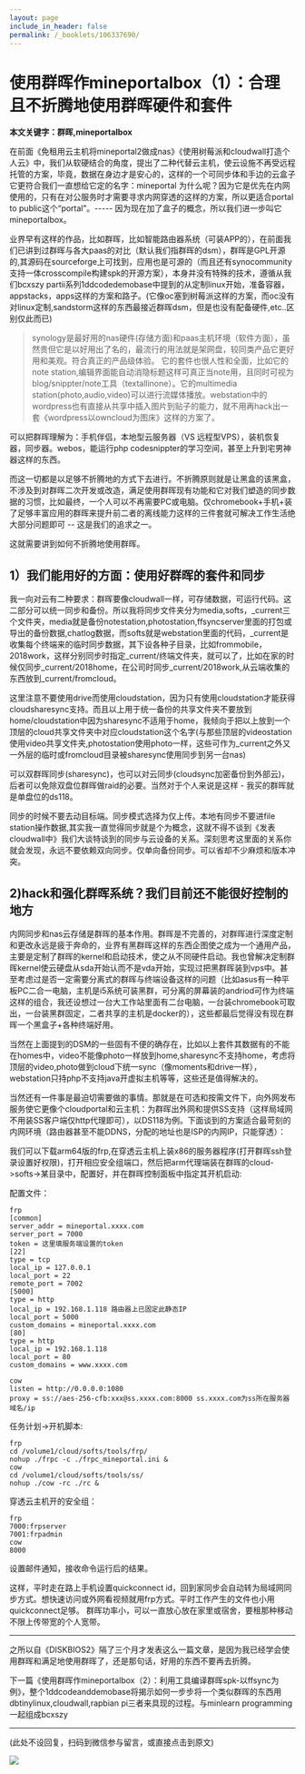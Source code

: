 ```yaml
---
layout: page
include_in_header: false
permalink: /_booklets/106337690/
---
```

使用群晖作mineportalbox（1）：合理且不折腾地使用群晖硬件和套件
=====

__本文关键字：群晖,mineportalbox__

在前面《免租用云主机将mineportal2做成nas》《使用树莓派和cloudwall打造个人云》中，我们从软硬结合的角度，提出了二种代替云主机，使云设施不再受远程托管的方案，毕竟，数据在身边才是安心的，这样的一个可同步体和手边的云盒子它更符合我们一直想给它定的名字：mineportal 为什么呢？因为它是优先在内网使用的，只有在对公服务时才需要寻求内网穿透的这样的方案，所以更适合portal to public这个“portal”。----- 因为现在加了盒子的概念，所以我们进一步叫它mineportalbox。

业界早有这样的作品，比如群晖，比如智能路由器系统（可装APP的），在前面我们已讲到过群晖与各大paas的对比（默认我们指群晖的dsm），群晖是GPL开源的,其源码在sourceforge上可找到，应用也是可源的（而且还有synocommunity支持一体crosscompile构建spk的开源方案），本身并没有特殊的技术，遵循从我们bcxszy partii系列1ddcodedemobase中提到的从定制linux开始，准备容器，appstacks，apps这样的方案和路子。(它像oc塞到树莓派这样的方案，而oc没有对linux定制,sandstorm这样的东西最接近群晖dsm，但是也没有配备硬件,etc..区别仅此而已)

>synology是最好用的nas硬件(存储方面)和paas主机环境（软件方面），虽然贵但它是以好用出了名的，最流行的用法就是架网盘，较同类产品它更好用和美观。符合真正的产品级体验。
>它的套件也很人性和全面，比如它的note station,编辑界面能自动消隐标题这样可真正当note用，且同时可视为blog/snippter/note工具（textallinone）。它的multimedia station(photo,audio,video)可以进行流媒体播放。webstation中的wordpress也有直接从共享中插入图片到贴子的能力，就不用再hack出一套《wordpress以owncloud为图床》这样的方案了。

可以把群晖理解为：手机伴侣，本地型云服务器（VS 远程型VPS），装机恢复器，同步器。webos，能运行php codesnippter的学习空间，甚至上升到宅男神器这样的东西。

而这一切都是以足够不折腾地的方式下去进行。不折腾原则就是让黑盒的该黑盒，不涉及到对群晖二次开发或改造，满足使用群晖现有功能和它对我们塑造的同步数据的习惯，比如最终，一个人可以不再需要PC或电脑。仅chromebook+手机+装了足够丰富应用的群晖来提升前二者的离线能力这样的三件套就可解决工作生活绝大部分问题即可 -- 这是我们的追求之一。

这就需要讲到如何不折腾地使用群晖。


1）我们能用好的方面：使用好群晖的套件和同步
-----

我一向对云有二种要求：群晖要像cloudwall一样，可存储数据，可运行代码。这二部分可以统一同步和备份。所以我将同步文件夹分为media,softs，_current三个文件夹，media就是备份notestation,photostation,ffsyncserver里面的打包或导出的备份数据,chatlog数据，而softs就是webstation里面的代码，_current是收集每个终端来的临时同步数据，其下设各种子目录，比如frommobile，2018work，这样分别同步时指定_current/终端文件夹，就可以了，比如在家的时候仅同步_current/2018home，在公司时同步_current/2018work,从云端收集的东西放到_current/fromcloud。

这里注意不要使用drive而使用cloudstation，因为只有使用cloudstation才能获得cloudsharesync支持。而且以上用于统一备份的共享文件夹不要放到home/cloudstation中因为sharesync不适用于home，我倾向于把以上放到一个顶层的cloud共享文件夹中对应cloudstation这个名字(与那些顶层的videostation使用video共享文件夹,photostation使用photo一样，这些可作为_current之外又一外层的临时或fromcloud目录被sharesync使用同步到另一台nas)

可以双群晖同步(sharesync)，也可以对云同步(cloudsync加密备份到外部云)，后者可以免除双盘位群晖做raid的必要。当然对于个人来说是这样 - 我买的群晖就是单盘位的ds118。

同步的时候不要去动目标端。同步模式选择为仅上传。本地有同步不要进file station操作数据,其实我一直觉得同步就是个为概念，这就不得不谈到《发表cloudwall中》我们大谈特谈到的同步与云设备的关系。深刻思考这里面的关系你就会发现，永远不要依赖双向同步。仅单向备份同步。可以省却不少麻烦和版本冲突。

2)hack和强化群晖系统？我们目前还不能很好控制的地方
-----

内网同步和nas云存储是群晖的基本作用。群晖是不完善的，对群晖进行深度定制和更改永远是疲于奔命的，业界有黑群晖这样的东西企图使之成为一个通用产品，主要是定制了群晖的kernel和启动技术，使之从不同硬件启动。我也曾解决定制群晖kernel使云硬盘从sda开始认而不是vda开始，实现过把黑群晖装到vps中。甚至考虑过是否一定需要分离式的群晖与终端设备这样的问题（比如asus有一种平板PC二合一电脑，主机是i5系统可装黑群，可分离的屏幕装的andriod可作为终端这样的组合，我还设想过一台大工作站里面有二台电脑，一台装chromebook可取出，一台装黑群固定，二者共享的主机是docker的），这些都最后觉得没有现在群晖一个黑盒子+各种终端好用。

当然在上面提到的DSM的一些固有不便的确存在，比如以上套件其数据有的不能在homes中，video不能像photo一样放到home,sharesync不支持home，考虑将顶层的video,photo做到cloud下统一sync（像moments和drive一样），webstation只持php不支持java开虚拟主机等等，这些还是值得解决的。

当然还有一件事是最迫切需要做的事情。那就是在可选和按需文件下，向外网发布服务使它更像个cloudportal和云主机：为群晖出外网和提供SS支持（这样局域网不用装SS客户端仅http代理即可），以DS118为例。下面谈到的方案适合最苛刻的内网环境（路由器甚至不能DDNS，分配的地址也是ISP的内网IP，只能穿透）：


我们可以下载arm64版的frp,在穿透云主机上装x86的服务器程序(打开群晖ssh登录设置好权限)，打开相应安全组端口，然后把arm代理端装在群晖的cloud->softs->某目录中，配置好，并在群晖控制面板中指定其开机启动:

配置文件：

```
frp
[common]
server_addr = mineportal.xxxx.com
server_port = 7000
token = 这里填服务端设置的token
[22]
type = tcp
local_ip = 127.0.0.1
local_port = 22
remote_port = 7002
[5000]
type = http
local_ip = 192.168.1.118 路由器上已固定此静态IP
local_port = 5000
custom_domains = mineportal.xxxx.com
[80]
type = http
local_ip = 192.168.1.118
local_port = 80
custom_domains = www.xxxx.com

cow
listen = http://0.0.0.0:1080
proxy = ss://aes-256-cfb:xxx@ss.xxxx.com:8000 ss.xxxx.com为ss所在服务器域名/ip
```

任务计划->开机脚本:

```
frp
cd /volume1/cloud/softs/tools/frp/
nohup ./frpc -c ./frpc_mineportal.ini &
cow
cd /volume1/cloud/softs/tools/ss/
nohup ./cow -rc ./rc &
```

穿透云主机开的安全组：

```
frp
7000:frpserver
7001:frpadmin
cow
8000
```

设置邮件通知，接收命令运行后的结果。

这样，平时走在路上手机设置quickconnect id，回到家同步会自动转为局域网同步方式。想快速访问或外网看视频就用frp方式。平时工作产生的文件也小用quickconnect足够。
群晖功率小，可以一直放心放在家里或宿舍，要租那种移动不限上传带宽的个人宽带。

-------------

之所以自《DISKBIOS2》隔了三个月才发表这么一篇文章，是因为我已经学会使用群晖和满足地使用群晖了，还是那句话，好用的东西不要再去折腾。

下一篇《使用群晖作mineportalbox（2）：利用工具编译群晖spk-以ffsync为例》，整个1ddcodeanddemobase将揭示如何一步步将一个类似群晖的东西用dbtinylinux,cloudwall,rapbian pi三者来具现的过程。与minlearn programming一起组成bcxszy



-----


(此处不设回复，扫码到微信参与留言，或直接点击到原文)

![](/p/106337690/qrcode.png)

<!-- Markdeep: -->
<meta charset="utf-8">
<link rel="stylesheet" href="../../res/aloha.css?">

<script src="../../res/markdeep.min.js" charset="utf-8"></script>



